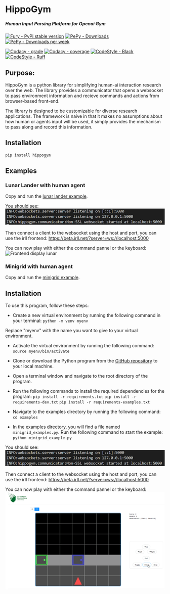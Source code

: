 # HippoGym

##### Human Input Parsing Platform for Openai Gym

[![Fury - PyPi stable version](https://badge.fury.io/py/hippogym.svg)](https://badge.fury.io/py/hippogym)
[![PePy - Downloads](https://static.pepy.tech/badge/hippogym)](https://pepy.tech/project/hippogym)
[![PePy - Downloads per week](https://static.pepy.tech/badge/hippogym/week)](https://pepy.tech/project/hippogym)

[![Codacy - grade](https://app.codacy.com/project/badge/Grade/dcd52445bb314a0798151a2f2bc308f6)](https://www.codacy.com/gh/IRLL/HIPPO_Gym/dashboard?utm_source=github.com&amp;utm_medium=referral&amp;utm_content=IRLL/HIPPO_Gym&amp;utm_campaign=Badge_Grade)
[![Codacy - coverage](https://app.codacy.com/project/badge/Coverage/dcd52445bb314a0798151a2f2bc308f6)](https://www.codacy.com/gh/IRLL/HIPPO_Gym/dashboard?utm_source=github.com&amp;utm_medium=referral&amp;utm_content=IRLL/HIPPO_Gym&amp;utm_campaign=Badge_Coverage)
[![CodeStyle - Black](https://img.shields.io/badge/code%20style-black-000000.svg)](https://github.com/psf/black)
[![CodeStyle - Ruff](https://img.shields.io/endpoint?url=https://raw.githubusercontent.com/charliermarsh/ruff/main/assets/badge/v1.json)](https://github.com/charliermarsh/ruff)

## Purpose:

HippoGym is a python library for simplifying human-ai interaction research over the web.
The library provides a communicator that opens a websocket to pass environment information and recieve commands and actions from browser-based front-end.

The library is designed to be customizable for diverse research applications. The framework is naive in that it makes no assumptions about how human or agents input will be used, it simply provides the mechanism to pass along and record this information.


## Installation

```bash
pip install hippogym
```

## Examples

### Lunar Lander with human agent
Copy and run the [lunar lander example](https://github.com/IRLL/HIPPO_Gym/blob/master/examples/lunar_lander.py).

You should see:
![Backend log success lunar](docs/backend_success_example.png)

Then connect a client to the websocket using the host and port, you can use the irll frontend: https://beta.irll.net/?server=ws://localhost:5000

You can now play with either the command pannel or the keyboard:
![Frontend display lunar](docs/lunar_human_demo.gif)

### Minigrid with human agent
Copy and run the [minigrid example](https://github.com/IRLL/HIPPO_Gym/blob/master/examples/minigrid_example.py).


## Installation

To use this program, follow these steps:

- Create a new virtual environment by running the following command in your terminal:
`python -m venv myenv`

Replace "myenv" with the name you want to give to your virtual environment.

- Activate the virtual environment by running the following command:
`source myenv/bin/activate`

- Clone or download the Python program from the [GitHub repository](https://github.com/IRLL/HIPPO_Gym/tree/48-examples_documentation) to your local machine.

- Open a terminal window and navigate to the root directory of the program.

- Run the following commands to install the required dependencies for the program:
`pip install -r requirements.txt`
`pip install -r requirements-dev.txt`
`pip install -r requirements-examples.txt` 


- Navigate to the examples directory by running the following command:
`cd examples`

- In the examples directory, you will find a file named `minigrid_examples.py`. Run the following command to start the example:
`python minigrid_example.py`

You should see:
![Backend log success minigrid](docs/backend_success_example.png)

Then connect a client to the websocket using the host and port, you can use the irll frontend: https://beta.irll.net/?server=ws://localhost:5000

You can now play with either the command pannel or the keyboard:
![Frontend display minigrid](docs/minigrid_human_demo.gif)

